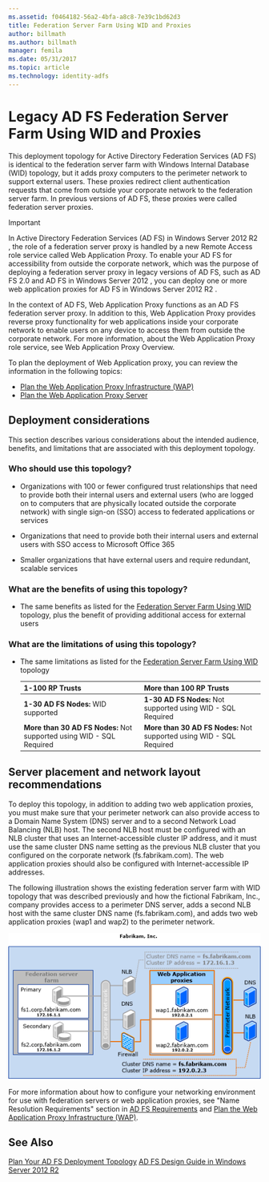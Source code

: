 ```yaml
---
ms.assetid: f0464182-56a2-4bfa-a8c8-7e39c1bd62d3
title: Federation Server Farm Using WID and Proxies
author: billmath
ms.author: billmath
manager: femila
ms.date: 05/31/2017
ms.topic: article
ms.technology: identity-adfs
---
```


# Legacy AD FS Federation Server Farm Using WID and Proxies

This deployment topology for Active Directory Federation Services (AD FS) is identical to the federation server farm with Windows Internal Database (WID) topology, but it adds proxy computers to the perimeter network to support external users. These proxies redirect client authentication requests that come from outside your corporate network to the federation server farm. In previous versions of AD FS, these proxies were called federation server proxies.

> [!IMPORTANT]
> In Active Directory Federation Services (AD FS) in  Windows Server 2012 R2 , the role of a federation server proxy is handled by a new Remote Access role service called Web Application Proxy. To enable your AD FS for accessibility from outside the corporate network, which was the purpose of deploying a federation server proxy in legacy versions of AD FS, such as AD FS 2.0 and AD FS in  Windows Server 2012 , you can deploy one or more web application proxies for AD FS in  Windows Server 2012 R2 .
>
> In the context of AD FS, Web Application Proxy functions as an AD FS federation server proxy. In addition to this, Web Application Proxy provides reverse proxy functionality for web applications inside your corporate network to enable users on any device to access them from outside the corporate network. For more information, about the Web Application Proxy role service, see Web Application Proxy Overview.
>
> To plan the deployment of Web Application proxy, you can review the information in the following topics:
>
> - [Plan the Web Application Proxy Infrastructure (WAP)](/previous-versions/orphan-topics/ws.11/dn383648(v=ws.11))
> - [Plan the Web Application Proxy Server](/previous-versions/orphan-topics/ws.11/dn383647(v=ws.11))

## Deployment considerations
This section describes various considerations about the intended audience, benefits, and limitations that are associated with this deployment topology.

### Who should use this topology?

- Organizations with 100 or fewer configured trust relationships that need to provide both their internal users and external users (who are logged on to computers that are physically located outside the corporate network) with single sign-on (SSO) access to federated applications or services

- Organizations that need to provide both their internal users and external users with SSO access to Microsoft Office 365

- Smaller organizations that have external users and require redundant, scalable services

### What are the benefits of using this topology?

- The same benefits as listed for the [Federation Server Farm Using WID](Federation-Server-Farm-Using-WID.md) topology, plus the benefit of providing additional access for external users

### What are the limitations of using this topology?

- The same limitations as listed for the [Federation Server Farm Using WID](Federation-Server-Farm-Using-WID.md) topology

    | 1-100 RP Trusts | More than 100 RP Trusts |
    |--|--|
    | **1-30 AD FS Nodes:** WID supported | **1-30 AD FS Nodes:** Not supported using WID - SQL Required |
    | **More than 30 AD FS Nodes:** Not supported using WID - SQL Required | **More than 30 AD FS Nodes:** Not supported using WID - SQL Required |

## Server placement and network layout recommendations
To deploy this topology, in addition to adding two web application proxies, you must make sure that your perimeter network can also provide access to a Domain Name System (DNS) server and to a second Network Load Balancing (NLB) host. The second NLB host must be configured with an NLB cluster that uses an Internet-accessible cluster IP address, and it must use the same cluster DNS name setting as the previous NLB cluster that you configured on the corporate network (fs.fabrikam.com). The web application proxies should also be configured with Internet-accessible IP addresses.

The following illustration shows the existing federation server farm with WID topology that was described previously and how the fictional Fabrikam, Inc., company provides access to a perimeter DNS server, adds a second NLB host with the same cluster DNS name (fs.fabrikam.com), and adds two web application proxies (wap1 and wap2) to the perimeter network.

![WID Farm and Proxies](media/WIDFarmADFSBlue.gif)

For more information about how to configure your networking environment for use with federation servers or web application proxies, see "Name Resolution Requirements" section in [AD FS Requirements](AD-FS-Requirements.md) and [Plan the Web Application Proxy Infrastructure (WAP)](/previous-versions/orphan-topics/ws.11/dn383648(v=ws.11)).

## See Also
[Plan Your AD FS Deployment Topology](Plan-Your-AD-FS-Deployment-Topology.md)
[AD FS Design Guide in Windows Server 2012 R2](AD-FS-Design-Guide-in-Windows-Server-2012-R2.md)

